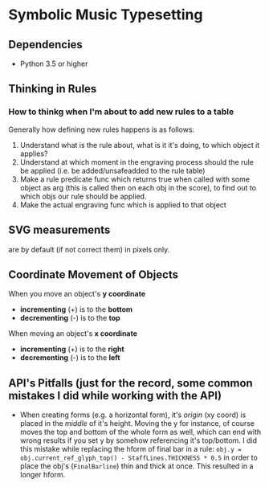 # Symbolic Music Typesetting

## Dependencies
- Python 3.5 or higher

## Thinking in Rules
### How to thinkg when I'm about to add new rules to a table
Generally how defining new rules happens is as follows:
  1. Understand what is the rule about, what is it it's doing, to which object it applies?
  2. Understand at which moment in the engraving process should the rule be applied (i.e. be added/unsafeadded to the rule table)
  3. Make a rule predicate func which returns true when called with some object as arg (this is called then on each obj in the score), to find out to which objs our rule should be applied.
  4. Make the actual engraving func which is applied to that object

## SVG measurements
are by default (if not correct them) in pixels only.

## Coordinate Movement of Objects
When you move an object's **y coordinate**
- **incrementing** (+) is to the **bottom**
- **decrementing** (-) is to the **top**

When moving an object's **x coordinate**
- **incrementing** (+) is to the **right**
- **decrementing** (-) is to the **left**

## API's Pitfalls (just for the record, some common mistakes I did while working with the API)
- When creating forms (e.g. a horizontal form), it's _origin_ (xy coord) is placed in the _middle_ of it's height. Moving the y for instance, of course moves the top and bottom of the whole form as well, which can end with wrong results if you set y by somehow referencing it's top/bottom. I did this mistake while replacing the hform of final bar in a rule: `obj.y = obj.current_ref_glyph_top() - StaffLines.THICKNESS * 0.5` in order to place the obj's (`FinalBarline`) thin and thick at once. This resulted in a longer hform.
